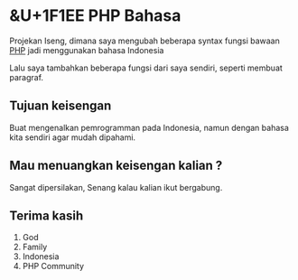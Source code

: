 # &U+1F1EE PHP Bahasa
<p>Projekan Iseng, dimana saya mengubah beberapa syntax fungsi bawaan <a href="https://github.com/php/php-src">PHP</a> jadi menggunakan bahasa Indonesia</p>
<p>Lalu saya tambahkan beberapa fungsi dari saya sendiri, seperti membuat paragraf.</p>

## Tujuan keisengan
<p>Buat mengenalkan pemrogramman pada Indonesia, namun dengan bahasa kita sendiri agar mudah dipahami.</p>

## Mau menuangkan keisengan kalian ?
<p>Sangat dipersilakan, Senang kalau kalian ikut bergabung.</p>

## Terima kasih
1. God
2. Family
3. Indonesia
3. PHP Community
